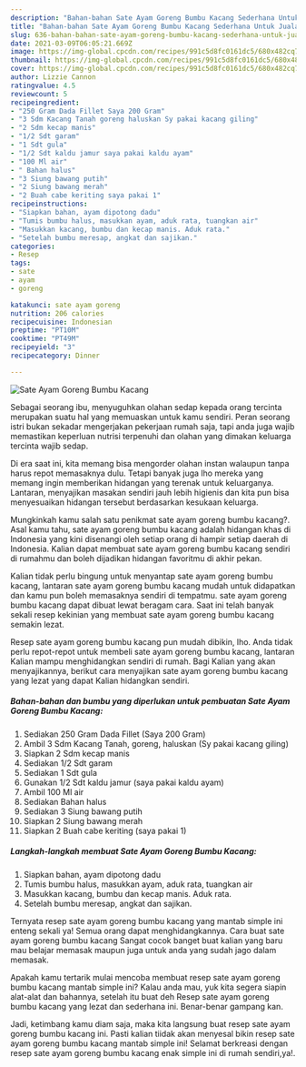 ```yaml
---
description: "Bahan-bahan Sate Ayam Goreng Bumbu Kacang Sederhana Untuk Jualan"
title: "Bahan-bahan Sate Ayam Goreng Bumbu Kacang Sederhana Untuk Jualan"
slug: 636-bahan-bahan-sate-ayam-goreng-bumbu-kacang-sederhana-untuk-jualan
date: 2021-03-09T06:05:21.669Z
image: https://img-global.cpcdn.com/recipes/991c5d8fc0161dc5/680x482cq70/sate-ayam-goreng-bumbu-kacang-foto-resep-utama.jpg
thumbnail: https://img-global.cpcdn.com/recipes/991c5d8fc0161dc5/680x482cq70/sate-ayam-goreng-bumbu-kacang-foto-resep-utama.jpg
cover: https://img-global.cpcdn.com/recipes/991c5d8fc0161dc5/680x482cq70/sate-ayam-goreng-bumbu-kacang-foto-resep-utama.jpg
author: Lizzie Cannon
ratingvalue: 4.5
reviewcount: 5
recipeingredient:
- "250 Gram Dada Fillet Saya 200 Gram"
- "3 Sdm Kacang Tanah goreng haluskan Sy pakai kacang giling"
- "2 Sdm kecap manis"
- "1/2 Sdt garam"
- "1 Sdt gula"
- "1/2 Sdt kaldu jamur saya pakai kaldu ayam"
- "100 Ml air"
- " Bahan halus"
- "3 Siung bawang putih"
- "2 Siung bawang merah"
- "2 Buah cabe keriting saya pakai 1"
recipeinstructions:
- "Siapkan bahan, ayam dipotong dadu"
- "Tumis bumbu halus, masukkan ayam, aduk rata, tuangkan air"
- "Masukkan kacang, bumbu dan kecap manis. Aduk rata."
- "Setelah bumbu meresap, angkat dan sajikan."
categories:
- Resep
tags:
- sate
- ayam
- goreng

katakunci: sate ayam goreng 
nutrition: 206 calories
recipecuisine: Indonesian
preptime: "PT10M"
cooktime: "PT49M"
recipeyield: "3"
recipecategory: Dinner

---
```



![Sate Ayam Goreng Bumbu Kacang](https://img-global.cpcdn.com/recipes/991c5d8fc0161dc5/680x482cq70/sate-ayam-goreng-bumbu-kacang-foto-resep-utama.jpg)

Sebagai seorang ibu, menyuguhkan olahan sedap kepada orang tercinta merupakan suatu hal yang memuaskan untuk kamu sendiri. Peran seorang istri bukan sekadar mengerjakan pekerjaan rumah saja, tapi anda juga wajib memastikan keperluan nutrisi terpenuhi dan olahan yang dimakan keluarga tercinta wajib sedap.

Di era  saat ini, kita memang bisa mengorder olahan instan walaupun tanpa harus repot memasaknya dulu. Tetapi banyak juga lho mereka yang memang ingin memberikan hidangan yang terenak untuk keluarganya. Lantaran, menyajikan masakan sendiri jauh lebih higienis dan kita pun bisa menyesuaikan hidangan tersebut berdasarkan kesukaan keluarga. 



Mungkinkah kamu salah satu penikmat sate ayam goreng bumbu kacang?. Asal kamu tahu, sate ayam goreng bumbu kacang adalah hidangan khas di Indonesia yang kini disenangi oleh setiap orang di hampir setiap daerah di Indonesia. Kalian dapat membuat sate ayam goreng bumbu kacang sendiri di rumahmu dan boleh dijadikan hidangan favoritmu di akhir pekan.

Kalian tidak perlu bingung untuk menyantap sate ayam goreng bumbu kacang, lantaran sate ayam goreng bumbu kacang mudah untuk didapatkan dan kamu pun boleh memasaknya sendiri di tempatmu. sate ayam goreng bumbu kacang dapat dibuat lewat beragam cara. Saat ini telah banyak sekali resep kekinian yang membuat sate ayam goreng bumbu kacang semakin lezat.

Resep sate ayam goreng bumbu kacang pun mudah dibikin, lho. Anda tidak perlu repot-repot untuk membeli sate ayam goreng bumbu kacang, lantaran Kalian mampu menghidangkan sendiri di rumah. Bagi Kalian yang akan menyajikannya, berikut cara menyajikan sate ayam goreng bumbu kacang yang lezat yang dapat Kalian hidangkan sendiri.

<!--inarticleads1-->

##### Bahan-bahan dan bumbu yang diperlukan untuk pembuatan Sate Ayam Goreng Bumbu Kacang:

1. Sediakan 250 Gram Dada Fillet (Saya 200 Gram)
1. Ambil 3 Sdm Kacang Tanah, goreng, haluskan (Sy pakai kacang giling)
1. Siapkan 2 Sdm kecap manis
1. Sediakan 1/2 Sdt garam
1. Sediakan 1 Sdt gula
1. Gunakan 1/2 Sdt kaldu jamur (saya pakai kaldu ayam)
1. Ambil 100 Ml air
1. Sediakan  Bahan halus
1. Sediakan 3 Siung bawang putih
1. Siapkan 2 Siung bawang merah
1. Siapkan 2 Buah cabe keriting (saya pakai 1)




<!--inarticleads2-->

##### Langkah-langkah membuat Sate Ayam Goreng Bumbu Kacang:

1. Siapkan bahan, ayam dipotong dadu
1. Tumis bumbu halus, masukkan ayam, aduk rata, tuangkan air
1. Masukkan kacang, bumbu dan kecap manis. Aduk rata.
1. Setelah bumbu meresap, angkat dan sajikan.




Ternyata resep sate ayam goreng bumbu kacang yang mantab simple ini enteng sekali ya! Semua orang dapat menghidangkannya. Cara buat sate ayam goreng bumbu kacang Sangat cocok banget buat kalian yang baru mau belajar memasak maupun juga untuk anda yang sudah jago dalam memasak.

Apakah kamu tertarik mulai mencoba membuat resep sate ayam goreng bumbu kacang mantab simple ini? Kalau anda mau, yuk kita segera siapin alat-alat dan bahannya, setelah itu buat deh Resep sate ayam goreng bumbu kacang yang lezat dan sederhana ini. Benar-benar gampang kan. 

Jadi, ketimbang kamu diam saja, maka kita langsung buat resep sate ayam goreng bumbu kacang ini. Pasti kalian tiidak akan menyesal bikin resep sate ayam goreng bumbu kacang mantab simple ini! Selamat berkreasi dengan resep sate ayam goreng bumbu kacang enak simple ini di rumah sendiri,ya!.

